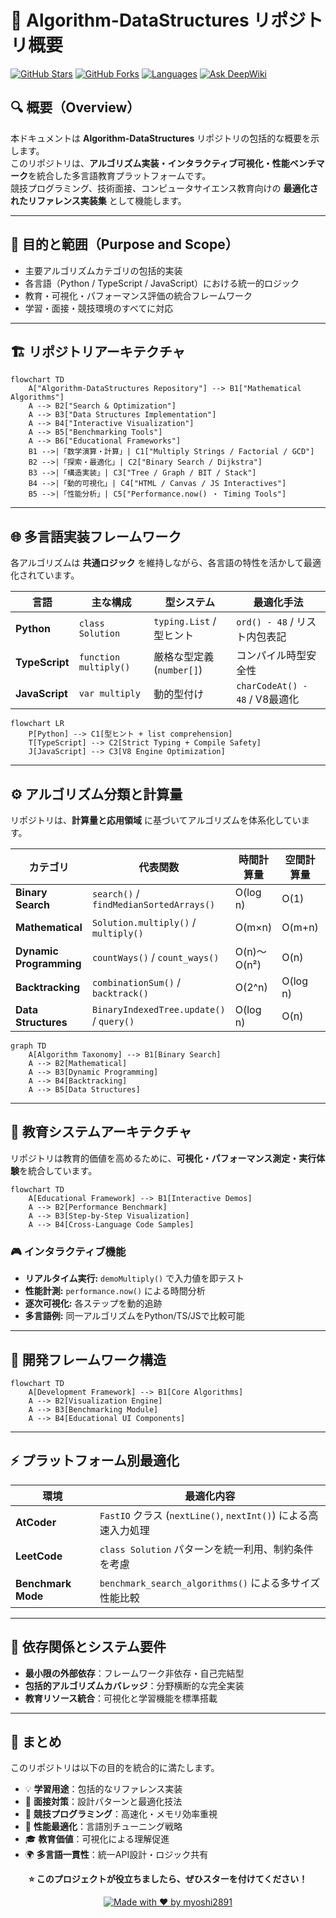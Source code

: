 # 📘 Algorithm-DataStructures リポジトリ概要

[![GitHub Stars](https://img.shields.io/github/stars/myoshi2891/Algorithm-DataStructures-Math-SQL?style=flat-square)](https://github.com/myoshi2891/Algorithm-DataStructures-Math-SQL/stargazers)
[![GitHub Forks](https://img.shields.io/github/forks/myoshi2891/Algorithm-DataStructures-Math-SQL?style=flat-square)](https://github.com/myoshi2891/Algorithm-DataStructures-Math-SQL/network/members)
[![Languages](https://img.shields.io/badge/Languages-Python%20|%20TypeScript%20|%20JavaScript-blue?style=flat-square)](#)
[![Ask DeepWiki](https://deepwiki.com/badge.svg)](https://deepwiki.com/myoshi2891/Algorithm-DataStructures-Math-SQL)

## 🔍 概要（Overview）

本ドキュメントは **Algorithm-DataStructures** リポジトリの包括的な概要を示します。  
このリポジトリは、**アルゴリズム実装・インタラクティブ可視化・性能ベンチマーク**を統合した多言語教育プラットフォームです。  
競技プログラミング、技術面接、コンピュータサイエンス教育向けの **最適化されたリファレンス実装集** として機能します。

---

## 🎯 目的と範囲（Purpose and Scope）

- 主要アルゴリズムカテゴリの包括的実装  
- 各言語（Python / TypeScript / JavaScript）における統一的ロジック  
- 教育・可視化・パフォーマンス評価の統合フレームワーク  
- 学習・面接・競技環境のすべてに対応

---

## 🏗️ リポジトリアーキテクチャ

```mermaid
flowchart TD
    A["Algorithm-DataStructures Repository"] --> B1["Mathematical Algorithms"]
    A --> B2["Search & Optimization"]
    A --> B3["Data Structures Implementation"]
    A --> B4["Interactive Visualization"]
    A --> B5["Benchmarking Tools"]
    A --> B6["Educational Frameworks"]
    B1 -->|「数学演算・計算」| C1["Multiply Strings / Factorial / GCD"]
    B2 -->|「探索・最適化」| C2["Binary Search / Dijkstra"]
    B3 -->|「構造実装」| C3["Tree / Graph / BIT / Stack"]
    B4 -->|「動的可視化」| C4["HTML / Canvas / JS Interactives"]
    B5 -->|「性能分析」| C5["Performance.now() ・ Timing Tools"]
````

---

## 🌐 多言語実装フレームワーク

各アルゴリズムは **共通ロジック** を維持しながら、各言語の特性を活かして最適化されています。

| 言語             | 主な構成                  | 型システム                | 最適化手法                       |
| -------------- | --------------------- | -------------------- | --------------------------- |
| **Python**     | `class Solution`      | `typing.List` / 型ヒント | `ord() - 48` / リスト内包表記      |
| **TypeScript** | `function multiply()` | 厳格な型定義 (`number[]`)  | コンパイル時型安全性                  |
| **JavaScript** | `var multiply`        | 動的型付け                | `charCodeAt() - 48` / V8最適化 |

```mermaid
flowchart LR
    P[Python] --> C1[型ヒント + list comprehension]
    T[TypeScript] --> C2[Strict Typing + Compile Safety]
    J[JavaScript] --> C3[V8 Engine Optimization]
```

---

## ⚙️ アルゴリズム分類と計算量

リポジトリは、**計算量と応用領域** に基づいてアルゴリズムを体系化しています。

| カテゴリ                    | 代表関数                                     | 時間計算量      | 空間計算量    | 対応言語           |
| ----------------------- | ---------------------------------------- | ---------- | -------- | -------------- |
| **Binary Search**       | `search()` / `findMedianSortedArrays()`  | O(log n)   | O(1)     | Python, TS, JS |
| **Mathematical**        | `Solution.multiply()` / `multiply()`     | O(m×n)     | O(m+n)   | Python, TS, JS |
| **Dynamic Programming** | `countWays()` / `count_ways()`           | O(n)〜O(n²) | O(n)     | Python, TS, JS |
| **Backtracking**        | `combinationSum()` / `backtrack()`       | O(2^n)     | O(log n) | TS, JS         |
| **Data Structures**     | `BinaryIndexedTree.update()` / `query()` | O(log n)   | O(n)     | Python         |

```mermaid
graph TD
    A[Algorithm Taxonomy] --> B1[Binary Search]
    A --> B2[Mathematical]
    A --> B3[Dynamic Programming]
    A --> B4[Backtracking]
    A --> B5[Data Structures]
```

---

## 🧩 教育システムアーキテクチャ

リポジトリは教育的価値を高めるために、**可視化・パフォーマンス測定・実行体験**を統合しています。

```mermaid
flowchart TD
    A[Educational Framework] --> B1[Interactive Demos]
    A --> B2[Performance Benchmark]
    A --> B3[Step-by-Step Visualization]
    A --> B4[Cross-Language Code Samples]
```

### 🎮 インタラクティブ機能

* **リアルタイム実行:** `demoMultiply()` で入力値を即テスト
* **性能計測:** `performance.now()` による時間分析
* **逐次可視化:** 各ステップを動的追跡
* **多言語例:** 同一アルゴリズムをPython/TS/JSで比較可能

---

## 🧱 開発フレームワーク構造

```mermaid
flowchart TD
    A[Development Framework] --> B1[Core Algorithms]
    A --> B2[Visualization Engine]
    A --> B3[Benchmarking Module]
    A --> B4[Educational UI Components]
```

---

## ⚡ プラットフォーム別最適化

| 環境                 | 最適化内容                                              |
| ------------------ | -------------------------------------------------- |
| **AtCoder**        | `FastIO` クラス (`nextLine()`, `nextInt()`) による高速入力処理 |
| **LeetCode**       | `class Solution` パターンを統一利用、制約条件を考慮                 |
| **Benchmark Mode** | `benchmark_search_algorithms()` による多サイズ性能比較        |

---

## 🧮 依存関係とシステム要件

* **最小限の外部依存**：フレームワーク非依存・自己完結型
* **包括的アルゴリズムカバレッジ**：分野横断的な完全実装
* **教育リソース統合**：可視化と学習機能を標準搭載

---

## 🧭 まとめ

このリポジトリは以下の目的を統合的に満たします。

* 💡 **学習用途**：包括的なリファレンス実装
* 🧠 **面接対策**：設計パターンと最適化技法
* 🏁 **競技プログラミング**：高速化・メモリ効率重視
* 🔬 **性能最適化**：言語別チューニング戦略
* 🎓 **教育価値**：可視化による理解促進
* 🌍 **多言語一貫性**：統一API設計・ロジック共有

<div align="center">

**⭐ このプロジェクトが役立ちましたら、ぜひスターを付けてください！**

[![Made with ❤️ by myoshi2891](https://img.shields.io/badge/Made%20with%20❤️%20by-myoshi2891-red?style=flat-square)](https://github.com/myoshi2891)

</div>

